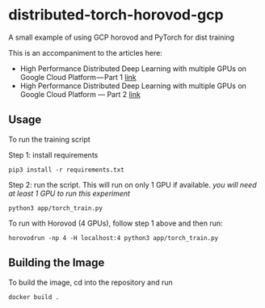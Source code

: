 # distributed-torch-horovod-gcp
A small example of using GCP horovod and PyTorch for dist training

This is an accompaniment to the articles here:

 - High Performance Distributed Deep Learning with multiple GPUs on Google Cloud Platform — Part 1 [link](https://samsachedina.medium.com/high-performance-distributed-deep-learning-with-multiple-gpus-on-google-cloud-platform-part-1-d7e15604fc34)
 - High Performance Distributed Deep Learning with multiple GPUs on Google Cloud Platform — Part 2 [link](https://samsachedina.medium.com/high-performance-distributed-deep-learning-with-multiple-gpus-on-google-cloud-platform-part-2-5128a6132e03)


## Usage

To run the training script

Step 1: install requirements

```
pip3 install -r requirements.txt
```

Step 2: run the script. This will run on only 1 GPU if available. *you will need at least 1 GPU to run this experiment*

```
python3 app/torch_train.py
```


To run with Horovod (4 GPUs), follow step 1 above and then run:

```
horovodrun -np 4 -H localhost:4 python3 app/torch_train.py 
```

## Building the Image 

To build the image, cd into the repository and run 

```
docker build .
```





